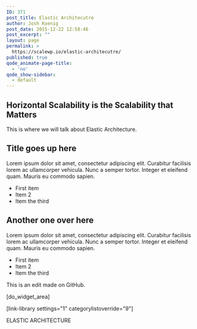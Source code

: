 ```yaml
---
ID: 371
post_title: Elastic Architecutre
author: Josh Koenig
post_date: 2015-12-22 12:58:46
post_excerpt: ""
layout: page
permalink: >
  https://scalewp.io/elastic-architecutre/
published: true
qode_animate-page-title:
  - 'no'
qode_show-sidebar:
  - default
---
```

## Horizontal Scalability is the Scalability that Matters ##

This is where we will talk about Elastic Architecture.

<div class="bulletbox bb-left">
<h2>Title goes up here</h2>
Lorem ipsum dolor sit amet, consectetur adipiscing elit. Curabitur facilisis lorem ac ullamcorper vehicula. Nunc a semper tortor. Integer et eleifend quam. Mauris eu commodo sapien.
<ul>
  <li>First item</li>
  <li>Item 2</li>
  <li>Item the third</li>
</ul>
</div>
<div class="bulletbox bb-right">
<h2>Another one over here</h2>
<p>Lorem ipsum dolor sit amet, consectetur adipiscing elit. Curabitur facilisis lorem ac ullamcorper vehicula. Nunc a semper tortor. Integer et eleifend quam. Mauris eu commodo sapien.</p>

<ul>
  <li>First item</li>
  <li>Item 2</li>
  <li>Item the third</li>
</ul>
</div>

This is an edit made on GitHub.

[do_widget_area]

[link-library settings="1" categorylistoverride="9"]

<a class="loopnext" href="/elastic-architecture/"><i class="fa fa-angle-down"></i></a>
<div class="pageloop" id="id11">
<div>ELASTIC ARCHITECTURE</div>

